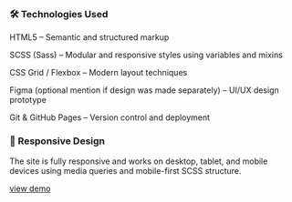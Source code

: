 ### 🛠️ Technologies Used 

HTML5 – Semantic and structured markup

SCSS (Sass) – Modular and responsive styles using variables and mixins

CSS Grid / Flexbox – Modern layout techniques

Figma (optional mention if design was made separately) – UI/UX design prototype

Git & GitHub Pages – Version control and deployment


### 📱 Responsive Design 

The site is fully responsive and works on desktop, tablet, and mobile devices using media queries and mobile-first SCSS structure.

[view demo](https://katerina-uralova.github.io/bodyshape/)
